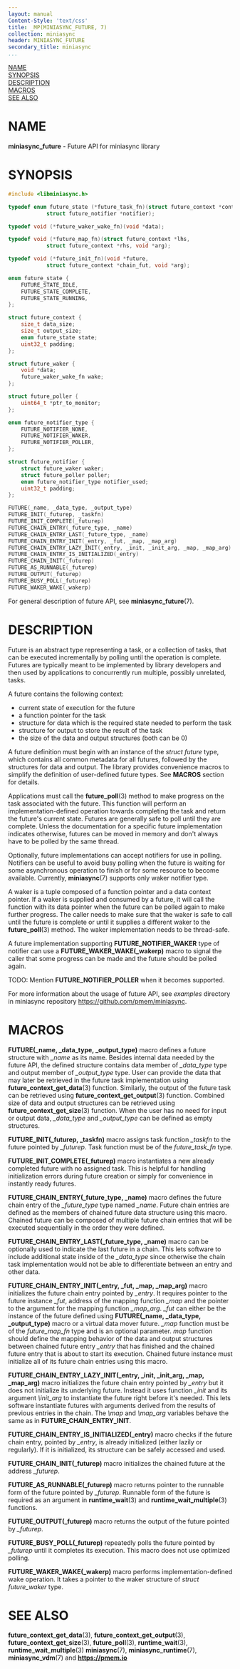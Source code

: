 ```yaml
---
layout: manual
Content-Style: 'text/css'
title: _MP(MINIASYNC_FUTURE, 7)
collection: miniasync
header: MINIASYNC_FUTURE
secondary_title: miniasync
...
```


[comment]: <> (SPDX-License-Identifier: BSD-3-Clause)
[comment]: <> (Copyright 2021-2022, Intel Corporation)

[comment]: <> (miniasync_future.7 -- man page for miniasync future API)

[NAME](#name)<br />
[SYNOPSIS](#synopsis)<br />
[DESCRIPTION](#description)<br />
[MACROS](#macros)<br />
[SEE ALSO](#see-also)<br />

# NAME #

**miniasync_future** - Future API for miniasync library

# SYNOPSIS #

```c
#include <libminiasync.h>

typedef enum future_state (*future_task_fn)(struct future_context *context,
			struct future_notifier *notifier);

typedef void (*future_waker_wake_fn)(void *data);

typedef void (*future_map_fn)(struct future_context *lhs,
			struct future_context *rhs, void *arg);

typedef void (*future_init_fn)(void *future,
			struct future_context *chain_fut, void *arg);

enum future_state {
	FUTURE_STATE_IDLE,
	FUTURE_STATE_COMPLETE,
	FUTURE_STATE_RUNNING,
};

struct future_context {
	size_t data_size;
	size_t output_size;
	enum future_state state;
	uint32_t padding;
};

struct future_waker {
	void *data;
	future_waker_wake_fn wake;
};

struct future_poller {
	uint64_t *ptr_to_monitor;
};

enum future_notifier_type {
	FUTURE_NOTIFIER_NONE,
	FUTURE_NOTIFIER_WAKER,
	FUTURE_NOTIFIER_POLLER,
};

struct future_notifier {
	struct future_waker waker;
	struct future_poller poller;
	enum future_notifier_type notifier_used;
	uint32_t padding;
};

FUTURE(_name, _data_type, _output_type)
FUTURE_INIT(_futurep, _taskfn)
FUTURE_INIT_COMPLETE(_futurep)
FUTURE_CHAIN_ENTRY(_future_type, _name)
FUTURE_CHAIN_ENTRY_LAST(_future_type, _name)
FUTURE_CHAIN_ENTRY_INIT(_entry, _fut, _map, _map_arg)
FUTURE_CHAIN_ENTRY_LAZY_INIT(_entry, _init, _init_arg, _map, _map_arg)
FUTURE_CHAIN_ENTRY_IS_INITIALIZED(_entry)
FUTURE_CHAIN_INIT(_futurep)
FUTURE_AS_RUNNABLE(_futurep)
FUTURE_OUTPUT(_futurep)
FUTURE_BUSY_POLL(_futurep)
FUTURE_WAKER_WAKE(_wakerp)
```

For general description of future API, see **miniasync_future**(7).

# DESCRIPTION #

Future is an abstract type representing a task, or a collection of tasks,
that can be executed incrementally by polling until the operation
is complete. Futures are typically meant to be implemented by library
developers and then used by applications to concurrently run multiple,
possibly unrelated, tasks.

A future contains the following context:
* current state of execution for the future
* a function pointer for the task
* structure for data which is the required state needed to perform the task
* structure for output to store the result of the task
* the size of the data and output structures (both can be 0)

A future definition must begin with an instance of the *struct future* type, which
contains all common metadata for all futures, followed by the structures for
data and output. The library provides convenience macros to simplify
the definition of user-defined future types. See **MACROS** section for details.

Applications must call the **future_poll**(3) method to make progress on the task
associated with the future. This function will perform an implementation-defined
operation towards completing the task and return the future's current state.
Futures are generally safe to poll until they are complete. Unless the documentation
for a specific future implementation indicates otherwise, futures can be moved in
memory and don't always have to be polled by the same thread.

Optionally, future implementations can accept notifiers for use in polling.
Notifiers can be useful to avoid busy polling when the future is waiting for some
asynchronous operation to finish or for some resource to become available.
Currently, **miniasync**(7) supports only waker notifier type.

A waker is a tuple composed of a function pointer and a data context pointer.
If a waker is supplied and consumed by a future, it will call the function with its
data pointer when the future can be polled again to make further progress. The caller
needs to make sure that the waker is safe to call until the future is complete or until
it supplies a different waker to the **future_poll**(3) method. The waker implementation
needs to be thread-safe.

A future implementation supporting **FUTURE_NOTIFIER_WAKER** type of notifier can
use a **FUTURE_WAKER_WAKE(_wakerp)** macro to signal the caller that some progress
can be made and the future should be polled again.

TODO: Mention **FUTURE_NOTIFIER_POLLER** when it becomes supported.

For more information about the usage of future API, see *examples* directory
in miniasync repository <https://github.com/pmem/miniasync>.

# MACROS #

**FUTURE(_name, _data_type, _output_type)** macro defines a future structure with *\_name*
as its name. Besides internal data needed by the future API, the defined structure contains
data member of *\_data_type* type and output member of *\_output_type* type. User can
provide the data that may later be retrieved in the future task implementation using
**future_context_get_data**(3) function. Similarly, the output of the future task can be
retrieved using **future_context_get_output**(3) function. Combined size of data and output
structures can be retrieved using **future_context_get_size**(3) function. When the user has
no need for input or output data, *\_data_type* and *\_output_type* can be defined as empty structures.

**FUTURE_INIT(_futurep, _taskfn)** macro assigns task function *\_taskfn* to the future pointed
by *\_futurep*. Task function must be of the *future_task_fn* type.

**FUTURE_INIT_COMPLETE(_futurep)** macro instantiates a new already completed future with no assigned
task. This is helpful for handling initialization errors during future creation or simply for convenience
in instantly ready futures.

**FUTURE_CHAIN_ENTRY(_future_type, _name)** macro defines the future chain entry of the *\_future_type*
type named *\_name*. Future chain entries are defined as the members of chained future data structure
using this macro. Chained future can be composed of multiple future chain entries that will be
executed sequentially in the order they were defined.

**FUTURE_CHAIN_ENTRY_LAST(_future_type, _name)** macro can be optionally used to indicate the last
future in a chain. This lets software to include additional state inside of the *\_data_type* since
otherwise the chain task implementation would not be able to differentiate between an entry and
other data.

**FUTURE_CHAIN_ENTRY_INIT(_entry, _fut, _map, _map_arg)** macro initializes the future chain
entry pointed by *\_entry*. It requires pointer to the future instance *\_fut*, address of the mapping
function *\_map* and the pointer to the argument for the mapping function *\_map_arg*. *\_fut* can either be
the instance of the future defined using **FUTURE(_name, _data_type, _output_type)** macro or a virtual
data mover future. *\_map* function must be of the *future_map_fn* type and is an optional parameter.
*map* function should define the mapping behavior of the data and output structures between chained
future entry *\_entry* that has finished and the chained future entry that is about to start its execution.
Chained future instance must initialize all of its future chain entries using this macro.

**FUTURE_CHAIN_ENTRY_LAZY_INIT(_entry, _init, _init_arg, _map, _map_arg)** macro initializes the
future chain entry pointed by *\_entry* but it does not initialize its underlying future. Instead
it uses function *\_init* and its argument *\init_arg* to instantiate the future right before
it's needed. This lets software instantiate futures with arguments derived from the results of
previous entries in the chain. The *\map* and *\map_arg* variables behave the
same as in **FUTURE_CHAIN_ENTRY_INIT**.

**FUTURE_CHAIN_ENTRY_IS_INITIALIZED(_entry)** macro checks if the future chain entry, pointed by *\_entry*,
is already initialized (either lazily or regularly). If it is initialized, its structure can be safely
accessed and used.

**FUTURE_CHAIN_INIT(_futurep)** macro initializes the chained future at the address *\_futurep*.

**FUTURE_AS_RUNNABLE(_futurep)** macro returns pointer to the runnable form of the future pointed by
*\_futurep*. Runnable form of the future is required as an argument in **runtime_wait**(3) and
**runtime_wait_multiple**(3) functions.

**FUTURE_OUTPUT(_futurep)** macro returns the output of the future pointed by *\_futurep*.

**FUTURE_BUSY_POLL(_futurep)** repeatedly polls the future pointed by *\_futurep* until
it completes its execution. This macro does not use optimized polling.

**FUTURE_WAKER_WAKE(_wakerp)** macro performs implementation-defined wake operation. It takes
a pointer to the waker structure of *struct future_waker* type.

# SEE ALSO #

**future_context_get_data**(3), **future_context_get_output**(3),
**future_context_get_size**(3), **future_poll**(3),
**runtime_wait**(3), **runtime_wait_multiple**(3)
**miniasync**(7), **miniasync_runtime**(7),
**miniasync_vdm**(7) and **<https://pmem.io>**
